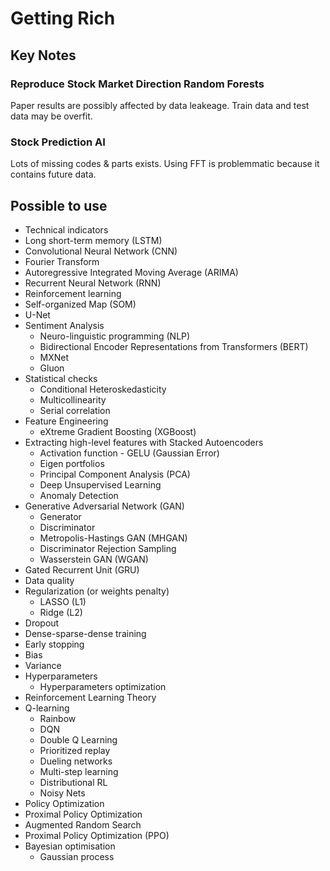 # Getting Rich

## Key Notes

### Reproduce Stock Market Direction Random Forests

Paper results are possibly affected by data leakeage. Train data and test data may be overfit.

### Stock Prediction AI

Lots of missing codes & parts exists. Using FFT is problemmatic because it contains future data.

## Possible to use

- Technical indicators
- Long short-term memory (LSTM)
- Convolutional Neural Network (CNN)
- Fourier Transform
- Autoregressive Integrated Moving Average (ARIMA)
- Recurrent Neural Network (RNN)
- Reinforcement learning
- Self-organized Map (SOM)
- U-Net
- Sentiment Analysis
  - Neuro-linguistic programming (NLP)
  - Bidirectional Encoder Representations from Transformers (BERT)
  - MXNet
  - Gluon
- Statistical checks
  - Conditional Heteroskedasticity
  - Multicollinearity
  - Serial correlation
- Feature Engineering
  - eXtreme Gradient Boosting (XGBoost)
- Extracting high-level features with Stacked Autoencoders
  - Activation function - GELU (Gaussian Error)
  - Eigen portfolios
  - Principal Component Analysis (PCA)
  - Deep Unsupervised Learning
  - Anomaly Detection
- Generative Adversarial Network (GAN)
  - Generator
  - Discriminator
  - Metropolis-Hastings GAN (MHGAN)
  - Discriminator Rejection Sampling
  - Wasserstein GAN (WGAN)
- Gated Recurrent Unit (GRU)
- Data quality
- Regularization (or weights penalty)
  - LASSO (L1)
  - Ridge (L2)
- Dropout
- Dense-sparse-dense training
- Early stopping
- Bias
- Variance
- Hyperparameters
  - Hyperparameters optimization
- Reinforcement Learning Theory
- Q-learning
  - Rainbow
  - DQN
  - Double Q Learning
  - Prioritized replay
  - Dueling networks
  - Multi-step learning
  - Distributional RL
  - Noisy Nets
- Policy Optimization
- Proximal Policy Optimization
- Augmented Random Search
- Proximal Policy Optimization (PPO)
- Bayesian optimisation
  - Gaussian process
